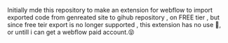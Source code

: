 Initially mde this repository to make an extension for webflow to import exported code from genreated site to gihub repository , on FREE tier , but since free teir  export is no longer supported , this extension has no use 🥲, or untill i can get a webflow paid account.😝
